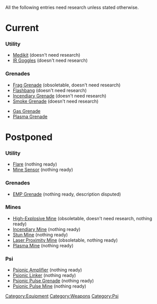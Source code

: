 All the following entries need research unless stated otherwise.

# Current

### Utility

- [Medikit](Equipment/Misc/Medikit "wikilink") (doesn't need research)
- [IR Goggles](Equipment/Misc/IR_Goggles "wikilink") (doesn't need
  research)

### Grenades

- [Frag Grenade](Equipment/Misc/Frag_Grenade "wikilink") (obsoletable,
  doesn't need research)
- [Flashbang](Equipment/Misc/Flashbang "wikilink") (doesn't need
  research)
- [Incendiary Grenade](Equipment/Misc/Incendiary_Grenade "wikilink")
  (doesn't need research)
- [Smoke Grenade](Equipment/Misc/Smoke_Grenade "wikilink") (doesn't need
  research)

<!-- -->

- [Gas Grenade](Equipment/Misc/Gas_Grenade "wikilink")
- [Plasma Grenade](Equipment/Misc/Plasma_Grenade "wikilink")

# Postponed

### Utility

- [Flare](Equipment/Misc/Flare "wikilink") (nothing ready)
- [Mine Sensor](Equipment/Misc/Mine_Sensor "wikilink") (nothing ready)

### Grenades

- [EMP Grenade](Equipment/Misc/EMP_Grenade "wikilink") (nothing ready,
  description disputed)

### Mines

- [High-Explosive Mine](Equipment/Misc/High-Explosive_Mine "wikilink")
  (obsoletable, doesn't need research, nothing ready)
- [Incendiary Mine](Equipment/Misc/Incendiary_Mine "wikilink") (nothing
  ready)
- [Stun Mine](Equipment/Misc/Stun_Mine "wikilink") (nothing ready)
- [Laser Proximity Mine](Equipment/Misc/Laser_Proximity_Mine "wikilink")
  (obsoletable, nothing ready)
- [Plasma Mine](Equipment/Misc/Plasma_Mine "wikilink") (nothing ready)

### Psi

- [Psionic Amplifier](Equipment/Misc/Psionic_Amplifier "wikilink")
  (nothing ready)
- [Psionic Linker](Equipment/Misc/Psionic_Linker "wikilink") (nothing
  ready)
- [Psionic Pulse
  Grenade](Equipment/Misc/Psionic_Pulse_Grenade "wikilink") (nothing
  ready)
- [Psionic Pulse Mine](Equipment/Misc/Psionic_Pulse_Mine "wikilink")
  (nothing ready)

[Category:Equipment](Category:Equipment "wikilink")
[Category:Weapons](Category:Weapons "wikilink")
[Category:Psi](Category:Psi "wikilink")